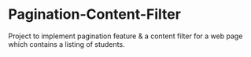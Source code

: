 # Pagination-Content-Filter
Project to implement pagination feature &amp; a content filter for a web page which contains a listing of students.
